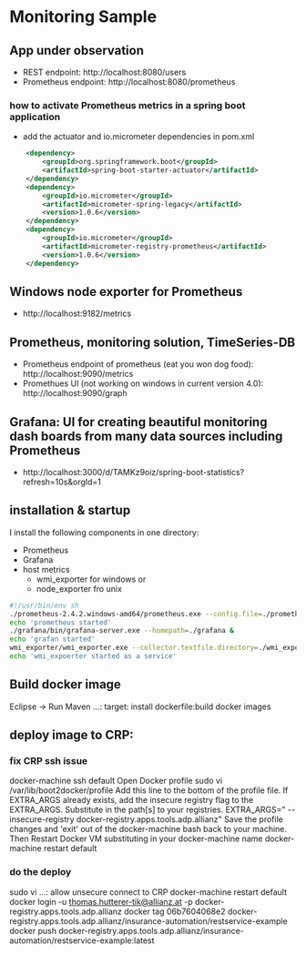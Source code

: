# Monitoring Sample

## App under observation
* REST endpoint: http://localhost:8080/users
* Prometheus endpoint: http://localhost:8080/prometheus

### how to activate Prometheus metrics in a spring boot application

* add the actuator and io.micrometer dependencies in pom.xml
``` xml
	<dependency>
		<groupId>org.springframework.boot</groupId>
		<artifactId>spring-boot-starter-actuator</artifactId>
	</dependency>
	<dependency>
	    <groupId>io.micrometer</groupId>
	    <artifactId>micrometer-spring-legacy</artifactId>
	    <version>1.0.6</version>
	</dependency>
	<dependency>
	    <groupId>io.micrometer</groupId>
	    <artifactId>micrometer-registry-prometheus</artifactId>
	    <version>1.0.6</version>
	</dependency>
```


## Windows node exporter for Prometheus
* http://localhost:9182/metrics

## Prometheus, monitoring solution, TimeSeries-DB
* Prometheus endpoint of prometheus (eat you won dog food): http://localhost:9090/metrics 
* Promethues UI (not working on windows in current version 4.0): http://localhost:9090/graph

## Grafana: UI for creating beautiful monitoring dash boards from many data sources including Prometheus 
* http://localhost:3000/d/TAMKz9oiz/spring-boot-statistics?refresh=10s&orgId=1

## installation & startup

I install the following components in one directory: 
* Prometheus
* Grafana
* host metrics
	* wmi_exporter for windows or
	* node_exporter fro unix

```bash
#!/usr/bin/env sh
./prometheus-2.4.2.windows-amd64/prometheus.exe --config.file=./prometheus.yml &
echo 'prometheus started'
./grafana/bin/grafana-server.exe --homepath=./grafana &
echo 'grafan started'
wmi_exporter/wmi_exporter.exe --collector.textfile.directory=./wmi_exporter & 
echo 'wmi_expoerter started as a service'
```

## Build docker image
Eclipse -> Run Maven ...: target: install dockerfile:build
docker images

## deploy image to CRP:

### fix CRP ssh issue
docker-machine ssh default
Open Docker profile
sudo vi /var/lib/boot2docker/profile
Add this line to the bottom of the profile file. If EXTRA_ARGS already exists, add the insecure registry flag to the EXTRA_ARGS. Substitute in the path[s] to your registries.
EXTRA_ARGS=" --insecure-registry docker-registry.apps.tools.adp.allianz"
Save the profile changes and 'exit' out of the docker-machine bash back to your machine. Then Restart Docker VM substituting in your docker-machine name
docker-machine restart default

### do the deploy
sudo vi ...: allow unsecure connect to CRP
docker-machine restart default
docker login -u thomas.hutterer-tik@allianz.at -p <token> docker-registry.apps.tools.adp.allianz
docker tag 06b7604068e2 docker-registry.apps.tools.adp.allianz/insurance-automation/restservice-example
docker push docker-registry.apps.tools.adp.allianz/insurance-automation/restservice-example:latest
